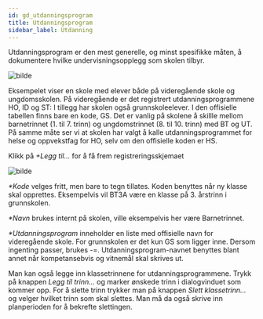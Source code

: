 ```yaml
---
id: gd_utdanningsprogram
title: Utdanningsprogram
sidebar_label: Utdanning
---
```

Utdanningsprogram er den mest generelle, og minst spesifikke måten, å dokumentere hvilke undervisningsopplegg som skolen tilbyr.

![bilde](https://user-images.githubusercontent.com/10975905/174743687-9731c194-93b8-429a-b803-41966081a5e9.png)

Eksempelet viser en skole med elever både på videregående skole og ungdomsskolen. På videregående er det registrert utdanningsprogrammene HO, ID og ST:
I tillegg har skolen også grunnskoleelever. I den offisielle tabellen finns bare en kode, GS. Det er vanlig på skolene å skillle mellom barnetrinnet (1. til 7. trinn) og ungdomstrinnet (8. til 10. trinn) med BT og UT. På samme måte ser vi at skolen har valgt å kalle utdanningsprogrammet for helse og oppvekstfag for HO, selv om den offisielle koden er HS. 

Klikk på _+Legg til..._ for å få frem registreringsskjemaet

![bilde](https://user-images.githubusercontent.com/80097133/147214048-6ee008ce-7d2c-46fb-9b39-ac172fe675d5.png)

_*Kode_ velges fritt, men bare to tegn tillates. Koden benyttes når ny klasse skal opprettes. Eksempelvis vil BT3A være en klasse på 3. årstrinn i grunnskolen.

_*Navn_ brukes internt på skolen, ville eksempelvis her være Barnetrinnet.

_*Utdanningsprogram_ inneholder en liste med offisielle navn for videregående skole. For grunnskolen er det kun GS som ligger inne. Dersom ingenting passer, brukes -=. Utdanningsprogram-navnet benyttes blant annet når kompetansebvis og vitnemål skal skrives ut.

Man kan også legge inn klassetrinnene for utdanningsprogrammene. Trykk på knappen _Legg til trinn..._ og marker ønskede trinn i dialogvinduet som kommer opp. For å slette trinn trykker man på knappen _Slett klassetrinn..._ og velger hvilket trinn som skal slettes. Man må da også skrive inn planperioden for å bekrefte slettingen.
